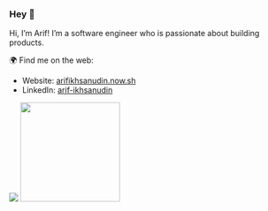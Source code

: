 ### Hey 👋

Hi, I’m Arif! I’m a software engineer who is passionate about building products.

🌍 Find me on the web:

* Website: [arifikhsanudin.now.sh](https://www.arifikhsanudin.com)
* LinkedIn: [arif-ikhsanudin](https://www.linkedin.com/in/arif-ikhsanudin/)

<img src="https://github-readme-stats.vercel.app/api?username=arifikhsan&hide=contribs,prs&show_icons=true&hide_border=true&title_color=000" />
<img src="https://github-readme-stats.vercel.app/api/top-langs/?username=arifikhsan&layout=compact" height=180 />
